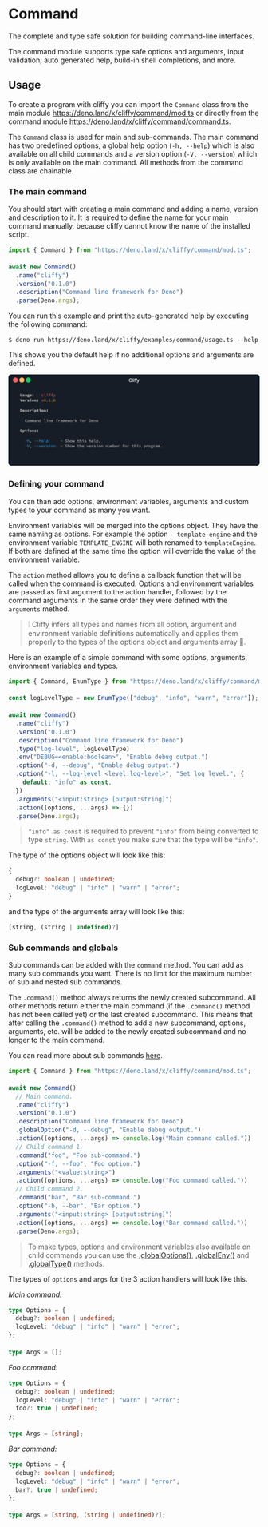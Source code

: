 # Command

The complete and type safe solution for building command-line interfaces.

The command module supports type safe options and arguments, input validation,
auto generated help, build-in shell completions, and more.

## Usage

To create a program with cliffy you can import the `Command` class from the main
module https://deno.land/x/cliffy/command/mod.ts or directly from the command
module https://deno.land/x/cliffy/command/command.ts.

The `Command` class is used for main and sub-commands. The main command has two
predefined options, a global help option (`-h, --help`) which is also available
on all child commands and a version option (`-V, --version`) which is only
available on the main command. All methods from the command class are chainable.

### The main command

You should start with creating a main command and adding a name, version and
description to it. It is required to define the name for your main command
manually, because cliffy cannot know the name of the installed script.

```typescript
import { Command } from "https://deno.land/x/cliffy/command/mod.ts";

await new Command()
  .name("cliffy")
  .version("0.1.0")
  .description("Command line framework for Deno")
  .parse(Deno.args);
```

You can run this example and print the auto-generated help by executing the
following command:

```console
$ deno run https://deno.land/x/cliffy/examples/command/usage.ts --help
```

This shows you the default help if no additional options and arguments are
defined.

![](assets/img/usage.gif)

### Defining your command

You can than add options, environment variables, arguments and custom types to
your command as many you want.

Environment variables will be merged into the options object. They have the same
naming as options. For example the option `--template-engine` and the
environment variable `TEMPLATE_ENGINE` will both renamed to `templateEngine`. If
both are defined at the same time the option will override the value of the
environment variable.

The `action` method allows you to define a callback function that will be called
when the command is executed. Options and environment variables are passed as
first argument to the action handler, followed by the command arguments in the
same order they were defined with the `arguments` method.

> ❕ Cliffy infers all types and names from all option, argument and environment
> variable definitions automatically and applies them properly to the types of
> the options object and arguments array 🚀.

Here is an example of a simple command with some options, arguments, environment
variables and types.

```typescript
import { Command, EnumType } from "https://deno.land/x/cliffy/command/mod.ts";

const logLevelType = new EnumType(["debug", "info", "warn", "error"]);

await new Command()
  .name("cliffy")
  .version("0.1.0")
  .description("Command line framework for Deno")
  .type("log-level", logLevelType)
  .env("DEBUG=<enable:boolean>", "Enable debug output.")
  .option("-d, --debug", "Enable debug output.")
  .option("-l, --log-level <level:log-level>", "Set log level.", {
    default: "info" as const,
  })
  .arguments("<input:string> [output:string]")
  .action((options, ...args) => {})
  .parse(Deno.args);
```

> `"info" as const` is required to prevent `"info"` from being converted to type
> `string`. With `as const` you make sure that the type will be `"info"`.

The type of the options object will look like this:

```ts
{
  debug?: boolean | undefined;
  logLevel: "debug" | "info" | "warn" | "error";
}
```

and the type of the arguments array will look like this:

```ts
[string, (string | undefined)?]
```

### Sub commands and globals

Sub commands can be added with the `command` method. You can add as many sub
commands you want. There is no limit for the maximum number of sub and nested
sub commands.

The `.command()` method always returns the newly created subcommand. All other
methods return either the main command (if the `.command()` method has not been
called yet) or the last created subcommand. This means that after calling the
`.command()` method to add a new subcommand, options, arguments, etc. will be
added to the newly created subcommand and no longer to the main command.

You can read more about sub commands [here](./sub_commands.md).

```typescript
import { Command } from "https://deno.land/x/cliffy/command/mod.ts";

await new Command()
  // Main command.
  .name("cliffy")
  .version("0.1.0")
  .description("Command line framework for Deno")
  .globalOption("-d, --debug", "Enable debug output.")
  .action((options, ...args) => console.log("Main command called."))
  // Child command 1.
  .command("foo", "Foo sub-command.")
  .option("-f, --foo", "Foo option.")
  .arguments("<value:string>")
  .action((options, ...args) => console.log("Foo command called."))
  // Child command 2.
  .command("bar", "Bar sub-command.")
  .option("-b, --bar", "Bar option.")
  .arguments("<input:string> [output:string]")
  .action((options, ...args) => console.log("Bar command called."))
  .parse(Deno.args);
```

> To make types, options and environment variables also available on child
> commands you can use the [.globalOptions()](./options.md#global-options),
> [.globalEnv()](./environment_variables.md#global-environment-variables) and
> [.globalType()](./types.md#global-types) methods.

The types of `options` and `args` for the 3 action handlers will look like this.

_Main command:_

```ts
type Options = {
  debug?: boolean | undefined;
  logLevel: "debug" | "info" | "warn" | "error";
};

type Args = [];
```

_Foo command:_

```ts
type Options = {
  debug?: boolean | undefined;
  logLevel: "debug" | "info" | "warn" | "error";
  foo?: true | undefined;
};

type Args = [string];
```

_Bar command:_

```ts
type Options = {
  debug?: boolean | undefined;
  logLevel: "debug" | "info" | "warn" | "error";
  bar?: true | undefined;
};

type Args = [string, (string | undefined)?];
```
